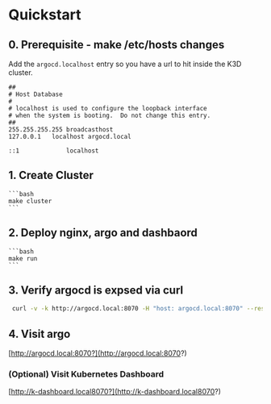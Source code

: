 # Quickstart

## 0. Prerequisite - make /etc/hosts changes 

Add the `argocd.localhost` entry so you have a url to hit inside the K3D cluster. 

```
##
# Host Database
#
# localhost is used to configure the loopback interface
# when the system is booting.  Do not change this entry.
##
255.255.255.255	broadcasthost
127.0.0.1	localhost argocd.local

::1             localhost
```

## 1. Create Cluster

    ```bash
    make cluster
    ```

## 2. Deploy nginx, argo and dashbaord

    ```bash
    make run
    ``` 

## 3. Verify argocd is expsed via curl

```bash
 curl -v -k http://argocd.local:8070 -H "host: argocd.local:8070" --resolve argocd.local:8070:127.0.0.1
 ```

## 4. Visit argo

[http://argocd.local:8070?](http://argocd.local:8070?)


### (Optional) Visit Kubernetes Dashboard

[http://k-dashboard.local8070?](http://k-dashboard.local8070?)
